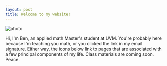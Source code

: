 ```yaml
---
layout: post
title: Welcome to my website!
---
```


![photo](https://scontent-iad3-1.xx.fbcdn.net/v/t1.0-9/16508_10206622313619312_6519242018168152819_n.jpg?oh=acf625e06bbdc5ef9b73f5d14ee9fe49&oe=5A194F44)

Hi, I'm Ben, an applied math Master's student at UVM. You're probably here because I'm teaching you math, or you clicked the link in my email signature. Either way, the icons below link to pages that are associated with a few principal components of my life. Class materials are coming soon. Peace.
